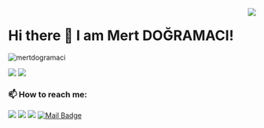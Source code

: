 <img align='right' src="https://github-readme-stats.vercel.app/api?username=mertdogramaci&show_icons=true">

# Hi there 👋 I am Mert DOĞRAMACI!

<p align="left"> <img src="https://komarev.com/ghpvc/?username=mertdogramaci" alt="mertdogramaci" /> </p>

[![](https://img.shields.io/twitter/follow/mertdogramaci26?style=social)](https://www.twitter.com/mertdogramaci26)
[![](https://img.shields.io/github/followers/mertdogramaci?style=social)](https://www.github.com/mertdogramaci)

### 📫 How to reach me:
[![](https://img.shields.io/badge/linkedin-%230077B5.svg?&style=for-the-badge&logo=linkedin&logoColor=white)](https://www.linkedin.com/in/mertdogramaci/)
[![](https://img.shields.io/badge/instagram-%23E4405F.svg?&style=for-the-badge&logo=instagram&logoColor=white)](https://instagram.com/mertdogramaci26)
[![](https://img.shields.io/badge/twitter-%231DA1F2.svg?&style=for-the-badge&logo=twitter&logoColor=white)](https://www.twitter.com/mertdogramaci26)
[![Mail Badge](https://img.shields.io/badge/mertdogramaci@gmail.com-c14438?style=for-the-badge&logo=Gmail&logoColor=white&link=mailto:mertdogramaci@gmail.com)](mailto:mertdogramaci@gmail.com)


<!--
**mertdogramaci/mertdogramaci** is a ✨ _special_ ✨ repository because its `README.md` (this file) appears on your GitHub profile.

Here are some ideas to get you started:

- 🔭 I’m currently working on ...
- 🌱 I’m currently learning ...
- 👯 I’m looking to collaborate on ...
- 🤔 I’m looking for help with ...
- 💬 Ask me about ...
-  ...
- 😄 Pronouns: ...
- ⚡ Fun fact: ...
-->
